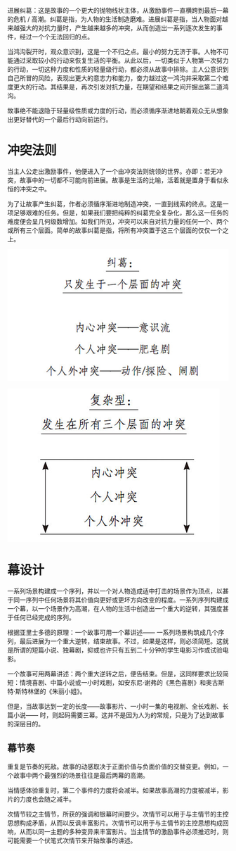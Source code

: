 
进展纠葛：这是故事的一个更大的抛物线状主体，从激励事件一直横跨到最后一幕的危机 / 高潮。纠葛是指，为人物的生活制造磨难。进展纠葛是指，当人物面对越来越强大的对抗力量时，产生越来越多的冲突，从而创造出一系列逐次发生的事件，经过一个个无法回归的点。

当鸿沟裂开时，观众意识到，这是一个不归之点。最小的努力无济于事。人物不可能通过采取较小的行动来恢复生活的平衡。从此以后，一切类似于人物第一次努力的行动，一切这种力度和性质的轻量级行动，都必须从故事中排除。主人公意识到自己所冒的风险，表现出更大的意志力和能力，奋力越过这一鸿沟并采取第二个难度更大的行动。其结果是，再次引发对抗力量，在期望和结果之间开掘出第二道鸿沟。

故事绝不能退隐于轻量级性质或力度的行动，而必须循序渐进地朝着观众无从想象出更好替代的一个最后行动向前运行。

# 冲突法则

当主人公走出激励事件，他便进入了一个由冲突法则统领的世界。亦即：若无冲突，故事中的一切都不可能向前进展。故事是生活的比喻，活着就是置身于看似永恒的冲突之中。

为了让故事产生纠葛，作者必须循序渐进地制造冲突，一直到线索的终点。这是一项足够艰难的任务。但是，如果我们要把纯粹的纠葛完全复杂化，那么这一任务的难度便会呈几何级数增加。如我们所见，冲突可以来自对抗力量的任何一个、两个或所有三个层面。简单的故事纠葛是指，将所有冲突置于这三个层面的仅仅一个之上。

![](/assets/images/2022-03-19-11-31-02.png)

![](/assets/images/2022-03-19-11-31-09.png)

# 幕设计

一系列场景构建成一个序列，并以一个对人物造成适中打击的场景作为顶点，以甚于同一序列中任何场景将其价值向更好或更坏方向改变的程度。一系列序列构建成一个幕，以一个场景作为高潮，在人物的生活中创造出一个重大的逆转，其强度甚于任何已经完成的序列。

根据亚里士多德的原理：一个故事可用一个幕讲述—— 一系列场景构筑成几个序列，最后进展为一个重大逆转，结束故事。不过，如果是这样，则必须简短。这就是所谓的短篇小说、独幕剧，抑或也许只有五到二十分钟的学生电影习作或试验电影。

一个故事可用两幕讲述：两个重大逆转之后，便告结束。但是，这同样要求比较简短：情境喜剧、中篇小说或一小时戏剧，如安东尼·谢弗的《黑色喜剧》和奥古斯特·斯特林堡的《朱丽小姐》。

但是，当故事达到一定的长度——故事影片、一小时一集的电视剧、全长戏剧、长篇小说—— 时，则起码需要三幕。这并不是因为人为的常规，只是为了达到故事的深层目的。

## 幕节奏

重复是节奏的死敌。故事的动感取决于正面价值与负面价值的交替变更。例如，一个故事中两个最强烈的场景往往是最后两幕的高潮。

当情感体验重复时，第二个事件的力度将会减半。如果故事高潮的力度被减半，影片的力度也会随之减半。

次情节较之主情节，所获的强调和银幕时间要少。次情节可以用于与主情节的主控思想构成矛盾，从而以反讽丰富影片。次情节可以用于与主情节的主控思想构成回响，从而以同一主题的多种变异来丰富影片。当主情节的激励事件必须推迟时，则可能需要一个伏笔式次情节来开始故事的讲述。